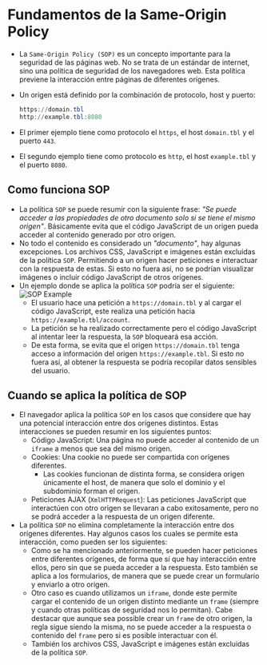 # Fundamentos de la Same-Origin Policy

* La `Same-Origin Policy (SOP)` es un concepto importante para la seguridad de las páginas web. No se trata de un estándar de internet, sino una política de seguridad de los navegadores web. Esta política previene la interacción entre páginas de diferentes orígenes.
* Un origen está definido por la combinación de protocolo, host y puerto:

  ```powershell
  https://domain.tbl
  http://example.tbl:8080
  ```

* El primer ejemplo tiene como protocolo el `https`, el host `domain.tbl` y el puerto `443`.
* El segundo ejemplo tiene como protocolo es `http`, el host `example.tbl` y el puerto `8080`.
  
## Como funciona SOP

* La política `SOP` se puede resumir con la siguiente frase: *"Se puede acceder a las propiedades de otro documento solo si se tiene el mismo origen"*. Básicamente evita que el código JavaScript de un origen pueda acceder al contenido generado por otro origen.
* No todo el contenido es considerado un *"documento"*, hay algunas excepciones. Los archivos CSS, JavaScript e imágenes están excluidas de la política `SOP`. Permitiendo a un origen hacer peticiones e interactuar con la respuesta de estas. Si esto no fuera así, no se podrían visualizar imágenes o incluir código JavaScript de otros orígenes.
* Un ejemplo donde se aplica la política `SOP` podría ser el siguiente:
  ![SOP Example][1]
  * El usuario hace una petición a `https://domain.tbl` y al cargar el código JavaScript, este realiza una petición hacia `https://example.tbl/account`.
  * La petición se ha realizado correctamente pero el código JavaScript al intentar leer la respuesta, la `SOP` bloqueará esa acción.
  * De esta forma, se evita que el origen `https://domain.tbl` tenga acceso a información del origen `https://example.tbl`. Si esto no fuera así, al obtener la respuesta se podría recopilar datos sensibles del usuario.

## Cuando se aplica la política de SOP

* El navegador aplica la política `SOP` en los casos que considere que hay una potencial interacción entre dos orígenes distintos. Estas interacciones se pueden resumir en los siguientes puntos:
  * Código JavaScript: Una página no puede acceder al contenido de un `iframe` a menos que sea del mismo origen.
  * Cookies: Una cookie no puede ser compartida con orígenes diferentes.
    * Las cookies funcionan de distinta forma, se considera origen únicamente el host, de manera que solo el dominio y el subdominio forman el origen.
  * Peticiones AJAX (`XmlHTTPRequest`): Las peticiones JavaScript que interactúen con otro origen se llevaran a cabo exitosamente, pero no se podrá acceder a la respuesta de un origen diferente.
* La política `SOP` no elimina completamente la interacción entre dos orígenes diferentes. Hay algunos casos los cuales se permite esta interacción, como pueden ser los siguientes:
  * Como se ha mencionado anteriormente, se pueden hacer peticiones entre diferentes orígenes, de forma que sí que hay interacción entre ellos, pero sin que se pueda acceder a la respuesta. Esto también se aplica a los formularios, de manera que se puede crear un formulario y enviarlo a otro origen.
  * Otro caso es cuando utilizamos un `iframe`, donde este permite cargar el contenido de un origen distinto mediante un `frame` (siempre y cuando otras políticas de seguridad nos lo permitan). Cabe destacar que aunque sea possible crear un `frame` de otro origen, la regla sigue siendo la misma, no se puede acceder a la respuesta o contenido del `frame` pero si es posible interactuar con él.
  * También los archivos CSS, JavaScript e imágenes están excluidas de la política `SOP`.

[1]: /static/images/learning/how-sop-works-example.png
